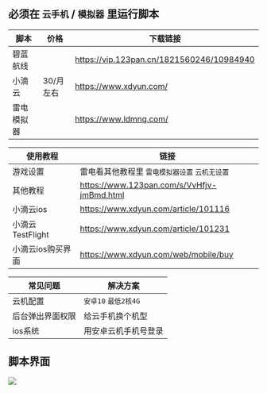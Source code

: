 ## 必须在 `云手机` / `模拟器` 里运行脚本

| 脚本    | 价格     | 下载链接                                      |
|-------|--------|-------------------------------------------|
| 碧蓝航线  |        | https://vip.123pan.cn/1821560246/10984940 |
| 小滴云   | 30/月左右 | https://www.xdyun.com/                    |
| 雷电模拟器 |        | https://www.ldmnq.com/                    |

| 使用教程          | 链接                                         |
|---------------|--------------------------------------------|
| 游戏设置          | 雷电看其他教程里 `雷电模拟器设置` `云机无设置`                 |
| 其他教程          | https://www.123pan.com/s/VvHfjv-jmBmd.html |
| 小滴云ios        | https://www.xdyun.com/article/101116       |
| 小滴云TestFlight | https://www.xdyun.com/article/101231       |
| 小滴云ios购买界面    | https://www.xdyun.com/web/mobile/buy       |


| 常见问题     | 解决方案            |
|----------|-----------------|
| 云机配置     | `安卓10` `最低2核4G` |
| 后台弹出界面权限 | 给云手机换个机型        |
| ios系统    | 用安卓云机手机号登录      |

## 脚本界面

![](https://vip.123pan.cn/1821560246/11575651)